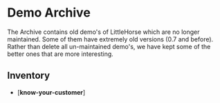 # Demo Archive

The Archive contains old demo's of LittleHorse which are no longer maintained. Some of them have extremely old versions (0.7 and before). Rather than delete all un-maintained demo's, we have kept some of the better ones that are more interesting.

## Inventory

* [**know-your-customer**]